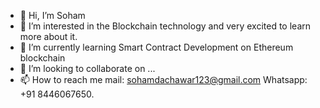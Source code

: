 - 👋 Hi, I’m Soham
- 👀 I’m interested in the Blockchain technology and very excited to learn more about it.
- 🌱 I’m currently learning Smart Contract Development on Ethereum blockchain 
- 💞️ I’m looking to collaborate on ...
- 📫 How to reach me mail: sohamdachawar123@gmail.com Whatsapp: +91 8446067650.


<!---
soham518/soham518 is a ✨ special ✨ repository because its `README.md` (this file) appears on your GitHub profile.
You can click the Preview link to take a look at your changes.
--->
